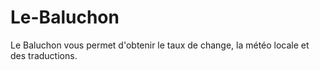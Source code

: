 # Le-Baluchon
Le Baluchon vous permet d'obtenir le taux de change, la météo locale et des traductions.
